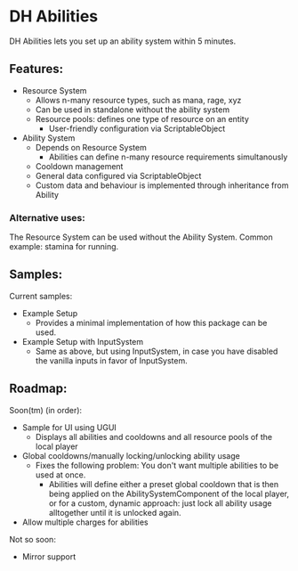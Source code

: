 # DH Abilities
DH Abilities lets you set up an ability system within 5 minutes.

## Features:
- Resource System
  - Allows n-many resource types, such as mana, rage, xyz
  - Can be used in standalone without the ability system
  - Resource pools: defines one type of resource on an entity
    - User-friendly configuration via ScriptableObject
- Ability System
  - Depends on Resource System
    - Abilities can define n-many resource requirements simultanously
  - Cooldown management
  - General data configured via ScriptableObject
  - Custom data and behaviour is implemented through inheritance from Ability

### Alternative uses:
The Resource System can be used without the Ability System. Common example: stamina for running.

## Samples:
Current samples:
- Example Setup
  - Provides a minimal implementation of how this package can be used.
- Example Setup with InputSystem
  - Same as above, but using InputSystem, in case you have disabled the vanilla inputs in favor of InputSystem.

## Roadmap:
Soon(tm) (in order):
- Sample for UI using UGUI
  - Displays all abilities and cooldowns and all resource pools of the local player
- Global cooldowns/manually locking/unlocking ability usage
  - Fixes the following problem: You don't want multiple abilities to be used at once.
    - Abilities will define either a preset global cooldown that is then being applied on the AbilitySystemComponent of the local player, or for a custom, dynamic approach: just lock all ability usage alltogether until it is unlocked again.
- Allow multiple charges for abilities
  
Not so soon:
- Mirror support